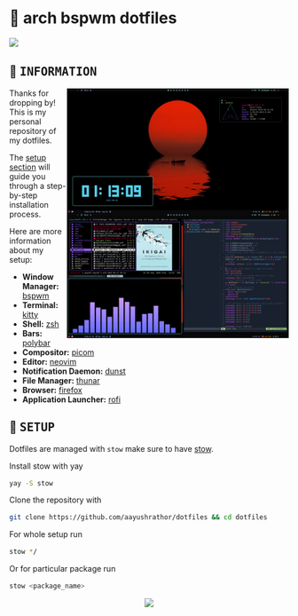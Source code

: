 # :cartwheeling: arch bspwm dotfiles

<p >
 <img  src="https://visitor-badge.glitch.me/badge?page_id=aayushrathor/dotfiles.visitor-badge" >  
 <img  alt="" src="https://img.shields.io/github/repo-size/aayushrathor/dotfiles?style=flat&label=repo-size&color=fb9199&labelColor=1d212a"/>
</p>

<!-- INFORMATION -->
## :herb: <samp>INFORMATION</samp> <img alt="" align="right" src="https://badges.pufler.dev/visits/janleigh/dotfiles?style=for-the-badge&color=A7D9B2&logoColor=white&labelColor=1C2325"/>

   <img src="https://raw.githubusercontent.com/aayushrathor/dotfiles/main/showcase.jpg" alt="Rice Showcase" align="right" width="400px">

   Thanks for dropping by! This is my personal repository of my dotfiles.

   The [setup section](#-setup) will guide you through a step-by-step installation process.
   
   Here are more information about my setup:

   - **Window Manager:** [bspwm](https://github.com/baskerville/bspwm)
   - **Terminal:** [kitty](https://github.com/kovidgoyal/kitty)
   - **Shell:** [zsh](https://www.zsh.org/)
   - **Bars:** [polybar](https://github.com/polybar/polybar)
   - **Compositor:** [picom](https://github.com/yshui/picom)
   - **Editor:** [neovim](https://github.com/neovim/neovim)
   - **Notification Daemon:** [dunst](https://github.com/dunst-project/dunst)
   - **File Manager:** [thunar](https://github.com/xfce-mirror/thunar)
   - **Browser:** [firefox]()
   - **Application Launcher:** [rofi](https://github.com/davatorium/rofi)

<!-- SETUP -->
## :wrench: <samp>SETUP</samp>

Dotfiles are managed with `stow` make sure to have [stow](https://github.com/aspiers/stow).

Install stow with yay
```sh
yay -S stow
```
Clone the repository with
```sh
git clone https://github.com/aayushrathor/dotfiles && cd dotfiles
```
For whole setup run 
```sh
stow */
```
Or for particular package run
```sh
stow <package_name>
```

<p align="center">
   <img src="https://raw.githubusercontent.com/catppuccin/catppuccin/dev/assets/footers/gray0_ctp_on_line.svg?sanitize=true"/>
</p>
